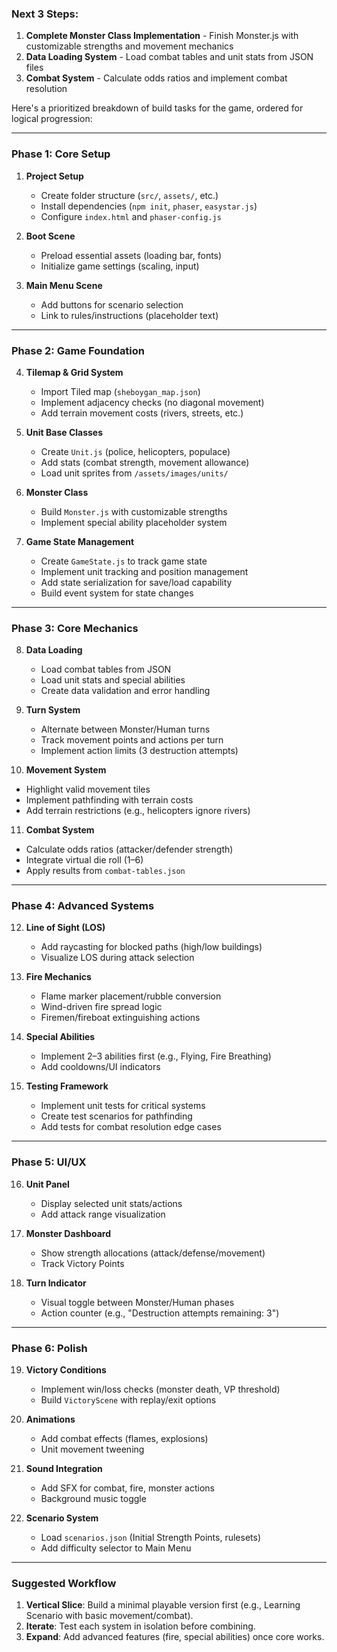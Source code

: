 ### Next 3 Steps:
1. **Complete Monster Class Implementation** - Finish Monster.js with customizable strengths and movement mechanics
2. **Data Loading System** - Load combat tables and unit stats from JSON files
3. **Combat System** - Calculate odds ratios and implement combat resolution

Here's a prioritized breakdown of build tasks for the game, ordered for logical progression:

---

### **Phase 1: Core Setup**
1. **Project Setup**  
   - Create folder structure (`src/`, `assets/`, etc.)  
   - Install dependencies (`npm init`, `phaser`, `easystar.js`)  
   - Configure `index.html` and `phaser-config.js`  

2. **Boot Scene**  
   - Preload essential assets (loading bar, fonts)  
   - Initialize game settings (scaling, input)  

3. **Main Menu Scene**  
   - Add buttons for scenario selection  
   - Link to rules/instructions (placeholder text)  

---

### **Phase 2: Game Foundation**  
4. **Tilemap & Grid System**  
   - Import Tiled map (`sheboygan_map.json`)  
   - Implement adjacency checks (no diagonal movement)  
   - Add terrain movement costs (rivers, streets, etc.)  

5. **Unit Base Classes**  
   - Create `Unit.js` (police, helicopters, populace)  
   - Add stats (combat strength, movement allowance)  
   - Load unit sprites from `/assets/images/units/`  

6. **Monster Class**  
   - Build `Monster.js` with customizable strengths  
   - Implement special ability placeholder system  

7. **Game State Management**
   - Create `GameState.js` to track game state
   - Implement unit tracking and position management
   - Add state serialization for save/load capability
   - Build event system for state changes

---

### **Phase 3: Core Mechanics**  
8. **Data Loading**
   - Load combat tables from JSON
   - Load unit stats and special abilities
   - Create data validation and error handling

9. **Turn System**  
   - Alternate between Monster/Human turns  
   - Track movement points and actions per turn  
   - Implement action limits (3 destruction attempts)

10. **Movement System**  
   - Highlight valid movement tiles  
   - Implement pathfinding with terrain costs
   - Add terrain restrictions (e.g., helicopters ignore rivers)  

11. **Combat System**  
   - Calculate odds ratios (attacker/defender strength)  
   - Integrate virtual die roll (1–6)  
   - Apply results from `combat-tables.json`  

---

### **Phase 4: Advanced Systems**  
12. **Line of Sight (LOS)**  
    - Add raycasting for blocked paths (high/low buildings)  
    - Visualize LOS during attack selection  

13. **Fire Mechanics**  
    - Flame marker placement/rubble conversion  
    - Wind-driven fire spread logic  
    - Firemen/fireboat extinguishing actions  

14. **Special Abilities**  
    - Implement 2–3 abilities first (e.g., Flying, Fire Breathing)  
    - Add cooldowns/UI indicators  

15. **Testing Framework**
    - Implement unit tests for critical systems
    - Create test scenarios for pathfinding
    - Add tests for combat resolution edge cases

---

### **Phase 5: UI/UX**  
16. **Unit Panel**  
    - Display selected unit stats/actions  
    - Add attack range visualization  

17. **Monster Dashboard**  
    - Show strength allocations (attack/defense/movement)  
    - Track Victory Points  

18. **Turn Indicator**  
    - Visual toggle between Monster/Human phases  
    - Action counter (e.g., "Destruction attempts remaining: 3")  

---

### **Phase 6: Polish**  
19. **Victory Conditions**  
    - Implement win/loss checks (monster death, VP threshold)  
    - Build `VictoryScene` with replay/exit options  

20. **Animations**  
    - Add combat effects (flames, explosions)  
    - Unit movement tweening  

21. **Sound Integration**  
    - Add SFX for combat, fire, monster actions  
    - Background music toggle  

22. **Scenario System**  
    - Load `scenarios.json` (Initial Strength Points, rulesets)  
    - Add difficulty selector to Main Menu  

---

### **Suggested Workflow**  
1. **Vertical Slice**: Build a minimal playable version first (e.g., Learning Scenario with basic movement/combat).  
2. **Iterate**: Test each system in isolation before combining.  
3. **Expand**: Add advanced features (fire, special abilities) once core works.